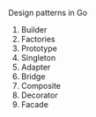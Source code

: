 Design patterns in Go

1) Builder
2) Factories
3) Prototype
4) Singleton
5) Adapter
6) Bridge
7) Composite
8) Decorator
9) Facade